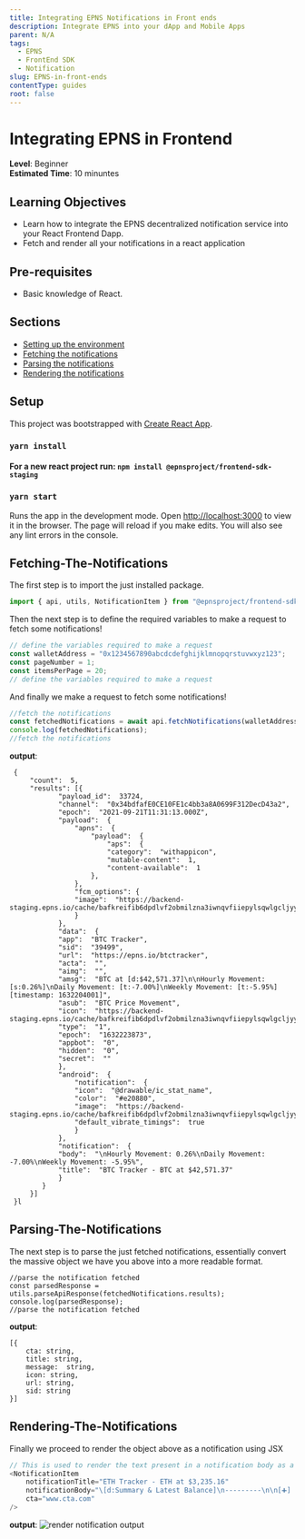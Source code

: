 ```yaml
---
title: Integrating EPNS Notifications in Front ends
description: Integrate EPNS into your dApp and Mobile Apps
parent: N/A
tags:
  - EPNS
  - FrontEnd SDK
  - Notification
slug: EPNS-in-front-ends
contentType: guides
root: false
---
```

# Integrating EPNS in Frontend
**Level**: Beginner  
**Estimated Time**: 10 minuntes

## Learning Objectives

- Learn how to integrate the EPNS decentralized notification service into your React Frontend Dapp.
- Fetch and render all your notifications in a react application

## Pre-requisites

- Basic knowledge of React.

## Sections
- [Setting up the environment](#setup)
- [Fetching the notifications](#fetching-the-notifications)
- [Parsing the notifications](#parsing-the-notifications)
- [Rendering the notifications](#rendering-the-notifications)

## Setup

This project was bootstrapped with [Create React App](https://github.com/facebook/create-react-app).

### `yarn install` 

#### For a new react project run:    `npm install @epnsproject/frontend-sdk-staging` 

### `yarn start`

Runs the app in the development mode.
Open [http://localhost:3000](http://localhost:3000) to view it in the browser.
The page will reload if you make edits.
You will also see any lint errors in the console.



## Fetching-The-Notifications
The first step is to import the just installed package.
```javascript
import { api, utils, NotificationItem } from "@epnsproject/frontend-sdk-staging";
```

Then the next step is to define the required variables to make a request to fetch some notifications!
```javascript
// define the variables required to make a request
const walletAddress = "0x1234567890abcdcdefghijklmnopqrstuvwxyz123";
const pageNumber = 1;
const itemsPerPage = 20;
// define the variables required to make a request
```
And finally we make a request to fetch some notifications!
```javascript
//fetch the notifications
const fetchedNotifications = await api.fetchNotifications(walletAddress, itemsPerPage, pageNumber)
console.log(fetchedNotifications);
//fetch the notifications
```
**output**:
```
 {
	 "count":  5,
	 "results": [{
			"payload_id":  33724,
			"channel":  "0x34bdfafE0CE10FE1c4bb3a8A0699F312DecD43a2",
			"epoch":  "2021-09-21T11:31:13.000Z",
			"payload":  {
				"apns":  {
					"payload":  {
						"aps":  {
						"category":  "withappicon",
						"mutable-content":  1,
						"content-available":  1
					},	
				},
				"fcm_options": {
				"image":  "https://backend-staging.epns.io/cache/bafkreifib6dpdlvf2obmilzna3iwnqvfiiepylsqwlgcljyyzt7axpng5q.jpg"
				}
			},
			"data":  {
			"app":  "BTC Tracker",
			"sid":  "39499",
			"url":  "https://epns.io/btctracker",
			"acta":  "",
			"aimg":  "",
			"amsg":  "BTC at [d:$42,571.37]\n\nHourly Movement: [s:0.26%]\nDaily Movement: [t:-7.00%]\nWeekly Movement: [t:-5.95%][timestamp: 1632204001]",
			"asub":  "BTC Price Movement",
			"icon":  "https://backend-staging.epns.io/cache/bafkreifib6dpdlvf2obmilzna3iwnqvfiiepylsqwlgcljyyzt7axpng5q.jpg",
			"type":  "1",
			"epoch":  "1632223873",
			"appbot":  "0",
			"hidden":  "0",
			"secret":  ""
			},
			"android":  {
				"notification":  {
				"icon":  "@drawable/ic_stat_name",
				"color":  "#e20880",
				"image":  "https://backend-staging.epns.io/cache/bafkreifib6dpdlvf2obmilzna3iwnqvfiiepylsqwlgcljyyzt7axpng5q.jpg",
				"default_vibrate_timings":  true
				}
			},
			"notification":  {
			"body":  "\nHourly Movement: 0.26%\nDaily Movement: -7.00%\nWeekly Movement: -5.95%",
			"title":  "BTC Tracker - BTC at $42,571.37"
			}
		}
	 }]
 }l
```

## Parsing-The-Notifications

The next step is to parse the just fetched notifications, essentially convert the massive object we have you above into a more readable format.
```
//parse the notification fetched
const parsedResponse = utils.parseApiResponse(fetchedNotifications.results);
console.log(parsedResponse);
//parse the notification fetched
```

**output**:
```
[{
	cta: string,
	title: string,
	message:  string,
	icon: string,
	url: string,
	sid: string
}]
```


## Rendering-The-Notifications
Finally we proceed to render the object above as a notification using JSX
```javascript
// This is used to render the text present in a notification body as a JSX element
<NotificationItem
	notificationTitle="ETH Tracker - ETH at $3,235.16"
	notificationBody="\[d:Summary & Latest Balance]\n---------\n\n[➕] [d:ETH: ] [b:2.961] [t:ETH] [[dg:+-0.000 ETH]][timestamp: 1630069200]"
	cta="www.cta.com"
/>
```
 **output**:
 ![render notification output](https://res.cloudinary.com/xand6r/image/upload/v1632235676/Screenshot_2021-09-21_at_15.44.49_s6vfta.png)
